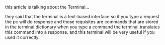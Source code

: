 
this article is talking about the Terminal...

they said that the terminal is a text-based interface so if you type a request the pc will do response and those requisites are commands that are stored in the terminal dictionary when you type a command the terminal translates this command into a response. and this terminal will be very useful if you used it correctly.